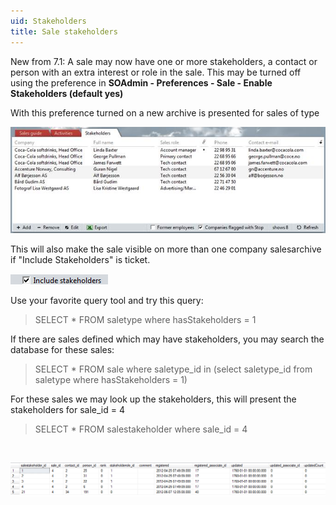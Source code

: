 ```yaml
---
uid: Stakeholders
title: Sale stakeholders
---
```


New from 7.1: A sale may now have one or more stakeholders, a contact or person with an extra interest or role in the sale. This may be turned off using the preference in **SOAdmin - Preferences - Sale - Enable Stakeholders (default yes)**

With this preference turned on a new archive is presented for sales of type

![](../Images/Stakeholders.png)

This will also make the sale visible on more than one company salesarchive if "Include Stakeholders" is ticket.

![](../Images/Include%20Stakeholders.png)

Use your favorite query tool and try this query:

> SELECT \* FROM saletype where hasStakeholders = 1

If there are sales defined which may have stakeholders, you may search the database for these sales:

> SELECT \* FROM sale where saletype\_id in (select saletype\_id from saletype where hasStakeholders = 1)

For these sales we may look up the stakeholders, this will present the stakeholders for sale\_id = 4

> SELECT \* FROM salestakeholder where sale\_id = 4

 

![](../Images/SaleStakeholder%20table.png)
